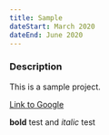 ```yaml
---
title: Sample
dateStart: March 2020
dateEnd: June 2020
---
```


### Description

This is a sample project.

[Link to Google](https://www.google.com)

**bold** test and _italic_ test
